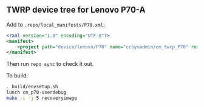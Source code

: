 ## TWRP device tree for Lenovo P70-A

Add to `.repo/local_manifests/P70.xml`:

```xml
<?xml version="1.0" encoding="UTF-8"?>
<manifest>
	<project path="device/lenovo/P70" name="ccsysadmin/cm_twrp_P70" remote="github" revision="cm-12.1" groups="pdk" />
</manifest>
```

Then run `repo sync` to check it out.

To build:

```sh
. build/envsetup.sh
lunch cm_p70-userdebug
make -i -j 5 recoveryimage
```
